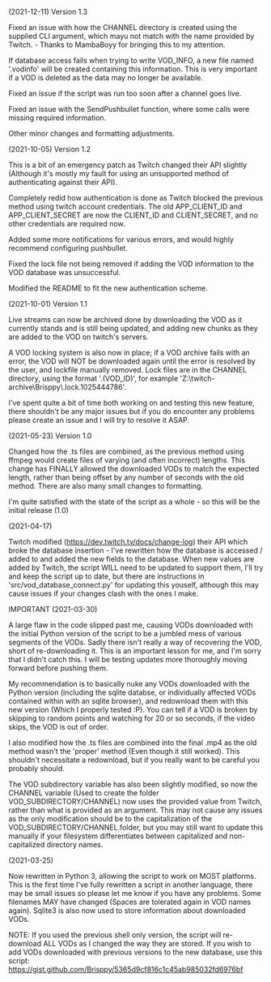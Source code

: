 (2021-12-11) Version 1.3

Fixed an issue with how the CHANNEL directory is created using the supplied CLI argument, which mayu not match with the name provided by Twitch. - Thanks to MambaBoyy for bringing this to my attention.

If database access fails when trying to write VOD_INFO, a new file named '.vodinfo' will be created containing this information. This is very important if a VOD is deleted as the data may no longer be available.

Fixed an issue if the script was run too soon after a channel goes live.

Fixed an issue with the SendPushbullet function, where some calls were missing required information.

Other minor changes and formatting adjustments.

(2021-10-05) Version 1.2

This is a bit of an emergency patch as Twitch changed their API slightly (Although it's mostly my fault for using an unsupported method of authenticating against their API).

Completely redid how authentication is done as Twitch blocked the previous method using twitch account credentials. The old APP_CLIENT_ID and APP_CLIENT_SECRET are now the CLIENT_ID and CLIENT_SECRET, and no other credentials are required now.

Added some more notifications for various errors, and would highly recommend configuring pushbullet.

Fixed the lock file not being removed if adding the VOD information to the VOD database was unsuccessful.

Modified the README to fit the new authentication scheme.

(2021-10-01) Version 1.1

Live streams can now be archived done by downloading the VOD as it currently stands and is still being updated, and adding new chunks as they are added to the VOD on twitch's servers.

A VOD locking system is also now in place; if a VOD archive fails with an error, the VOD will NOT be downloaded again until the error is resolved by the user, and lockfile manually removed. Lock files are in the CHANNEL directory, using the format '.(VOD_ID)', for example 'Z:\\twitch-archive\\Brisppy\\.lock.1025444786'.

I've spent quite a bit of time both working on and testing this new feature, there shouldn't be any major issues but if you do encounter any problems please create an issue and I will try to resolve it ASAP.

(2021-05-23) Version 1.0

Changed how the .ts files are combined, as the previous method using ffmpeg would create files of varying (and often incorrect) lengths.
This change has FINALLY allowed the downloaded VODs to match the expected length, rather than being offset by any number of seconds with the old method.
There are also many small changes to formatting.

I'm quite satisfied with the state of the script as a whole - so this will be the initial release (1.0)

(2021-04-17)

Twitch modified (https://dev.twitch.tv/docs/change-log) their API which broke the database insertion - I've rewritten how the database is accessed / added to and added the new fields to the database. When new values are added by Twitch, the script WILL need to be updated to support them,  I'll try and keep the script up to date, but there are instructions in 'src/vod_database_connect.py' for updating this youself, although this may cause issues if your changes clash with the ones I make.

IMPORTANT (2021-03-30)

A large flaw in the code slipped past me, causing VODs downloaded with the initial Python version of the script to be a jumbled mess of various segments of the VODs. Sadly there isn't really a way of recovering the VOD, short of re-downloading it. This is an important lesson for me, and I'm sorry that I didn't catch this. I will be testing updates more thoroughly moving forward before pushing them. 

My recommendation is to basically nuke any VODs downloaded with the Python version (including the sqlite databse, or individually affected VODs contained within with an sqlite browser), and redownload them with this new version (Which I properly tested :P). You can tell if a VOD is broken by skipping to random points and watching for 20 or so seconds, if the video skips, the VOD is out of order.

I also modified how the .ts files are combined into the final .mp4 as the old method wasn't the 'proper' method (Even though it still worked). This shouldn't necessitate a redownload, but if you really want to be careful you probably should.

The VOD subdirectory variable has also been slightly modified, so now the CHANNEL variable (Used to create the folder VOD_SUBDIRECTORY/CHANNEL) now uses the provided value from Twitch, rather than what is provided as an argument. This may not cause any issues as the only modification should be to the capitalization of the VOD_SUBDIRECTORY/CHANNEL folder, but you may still want to update this manually if your filesystem differentiates between capitalized and non-capitalized directory names.

(2021-03-25)

Now rewritten in Python 3, allowing the script to work on MOST platforms.
This is the first time I've fully rewritten a script in another language, there may be small issues so please let me know if you have any problems.
Some filenames MAY have changed (Spaces are tolerated again in VOD names again). Sqlite3 is also now used to store information about downloaded VODs.

NOTE: If you used the previous shell only version, the script will re-download ALL VODs as I changed the way they are stored.
If you wish to add VODs downloaded with previous versions to the new database, use this script: https://gist.github.com/Brisppy/5365d9cf816c1c45ab985032fd6976bf
